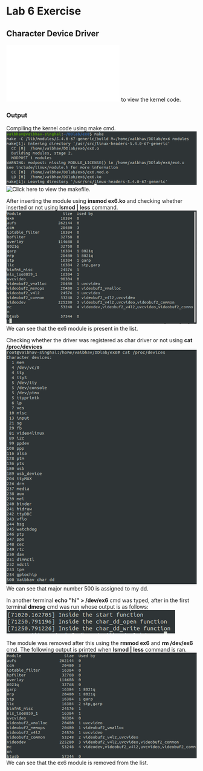 # Lab 6 Exercise
## Character Device Driver  
![Click here](./ex6/ex6.c) to view the kernel code.  
### Output

Compiling the kernel code using make cmd.  
![1](./ex6/ex6ss/1.png)  
![Click here](./ex6/Makefile) to view the makefile.  
  
After inserting the module using **insmod ex6.ko** and checking whether inserted or not using **lsmod | less** command.
![2](./ex6/ex6ss/2.png)  
We can see that the ex6 module is present in the list.  
  
Checking whether the driver was registered as char driver or not using **cat /proc/devices**
![3](./ex6/ex6ss/3.png)  
We can see that major number 500 is assigned to my dd.  
  
In another terminal **echo "hi" > /dev/ex6** cmd was typed, after in the first terminal **dmesg** cmd was run whose output is as follows:
![4](./ex6/ex6ss/4.png)  
  
The module was removed after this using the **rmmod ex6** and **rm /dev/ex6** cmd. The following output is printed when **lsmod | less** command is ran.  
![5](./ex6/ex6ss/5.png)  
We can see that the ex6 module is removed from the list.  
